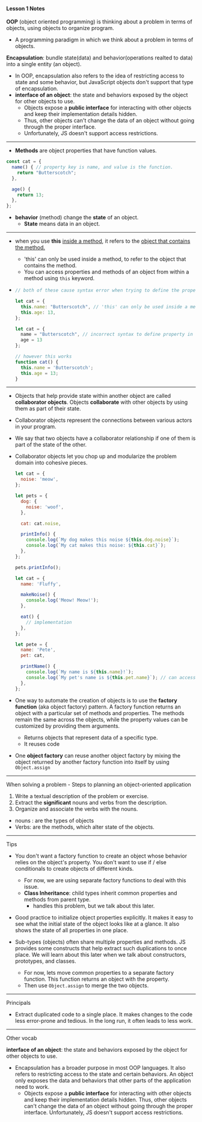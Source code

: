 #### Lesson 1 Notes

**OOP** (object oriented programming) is thinking about a problem in terms of objects, using objects to organize program. 

- A programming paradigm in which we think about a problem in terms of objects.

**Encapsulation**: bundle state(data) and behavior(operations realted to data) into a single entity (an object).  

- In OOP, encapsulation also refers to the idea of restricting access to state and some behavior, but JavaScript objects don't support that type of encapsulation. 
- **interface of an object**: the state and behaviors exposed by the object for other objects to use. 
  - Objects expose a **public interface** for interacting with other objects and keep their implementation details hidden. 
  - Thus, other objects can't change the data of an object without going through the proper interface. 
  - Unfortunately, JS doesn't support access restrictions. 

------

- **Methods**  are object properties that have function values. 


```js
const cat = {
  name() { // property key is name, and value is the function. 
    return "Butterscotch";
  },

  age() {
    return 13;
  },
};
```

- **behavior** (method) change the **state** of an object. 
  - **State** means data in an object. 

------

- when you use **this** <u>inside a method</u>, it refers to the <u>object that contains the method.</u> 

  - 'this' can only be used inside a method, to refer to the object that contains the method.
  - You can access properties and methods of an object from within a method using `this` keyword. 

- ```js
  // both of these cause syntax error when trying to define the properties in the object. 
  
  let cat = {
    this.name: "Butterscotch", // 'this' can only be used inside a method, to refer to the object that contains the method.
    this.age: 13,
  };
  
  let cat = {
    name = "Butterscotch", // incorrect syntax to define property in an object.
    age = 13
  };
  ```

  ```js
  // however this works
  function cat() {
    this.name = 'Butterscotch';
    this.age = 13;
  }
  ```

------

- Objects that help provide state within another object are called **collaborator objects**. Objects **collaborate** with other objects by using them as part of their state. 


- Collaborator objects represent the connections between various actors in your program.

- We say that two objects have a collaborator relationship if one of them is part of the state of the other. 

- Collaborator objects let you chop up and modularize the problem domain into cohesive pieces. 

  ```js
  let cat = {
    noise: 'meow',
  };
  
  let pets = {
    dog: {
      noise: 'woof',
    },
  
    cat: cat.noise,
  
    printInfo() {
      console.log(`My dog makes this noise ${this.dog.noise}`);
      console.log(`My cat makes this noise: ${this.cat}`);
    },
  };
  
  pets.printInfo();
  ```
  
  ```js
  let cat = {
    name: 'Fluffy',
  
    makeNoise() {
      console.log('Meow! Meow!');
    },
  
    eat() {
      // implementation
    },
  };
  
  let pete = {
    name: 'Pete',
    pet: cat,
  
    printName() {
      console.log(`My name is ${this.name}!`);
      console.log(`My pet's name is ${this.pet.name}`); // can access collaborator object (cat) properties
    },
  };
  ```
  
- One way to automate the creation of objects is to use the **factory function** (aka object factory) pattern. A factory function returns an object with a particular set of methods and properties. The methods remain the same across the objects, while the property values can be customized by providing them arguments. 

  - Returns objects that represent data of a specific type.
  - It reuses code 
- One **object factory** can reuse another object factory by mixing the object returned by another factory function into itself by using `Object.assign`

------

When solving a problem - Steps to planning an object-oriented application

1. Write a textual description of the problem or exercise. 
2. Extract the **significant** nouns and verbs from the description. 
3. Organize and associate the verbs with the nouns. 

- nouns : are the types of objects
- Verbs: are the methods, which alter state of the objects. 

------

Tips

- You don't want a factory function to create an object whose behavior relies on the object's property. You don't want to use if / else conditionals to create objects of different kinds. 
  - For now, we are using separate factory functions to deal with this issue.
  - **Class Inheritance**: child types inherit common properties and methods from parent type. 
    - handles this problem, but we talk about this later. 
  
- Good practice to initialize object properties explicitly. It makes it easy to see what the initial state of the object looks like at a glance. It also shows the state of all properties in one place. 
- Sub-types (objects) often share multiple properties and methods. JS provides some constructs that help extract such duplications to once place. We will learn about this later when we talk about constructors, prototypes, and classes. 
  -  For now, lets move common properties to a separate factory function. This function returns an object with the property. 
  -  Then use `Object.assign` to merge the two objects. 

------

Principals

- Extract duplicated code to a single place. It makes changes to the code less error-prone and tedious. In the long run, it often leads to less work.

------

Other vocab

**interface of an object**: the state and behaviors exposed by the object for other objects to use. 

- Encapsulation has a broader purpose in most OOP languages. It also refers to restricting access to the state and certain behaviors. An object only exposes the data and behaviors that other parts of the application need to work. 
  - Objects expose a **public interface** for interacting with other objects and keep their implementation details hidden. Thus, other objects can't change the data of an object without going through the proper interface. Unfortunately, JS doesn't support access restrictions. 



